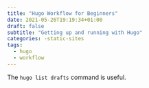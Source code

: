 ```yaml
---
title: "Hugo Workflow for Beginners"
date: 2021-05-26T19:19:34+01:00
draft: false
subtitle: "Getting up and running with Hugo"
categories: -static-sites
tags:
  - hugo
  - workflow
---
```


The `hugo list drafts` command is useful.


